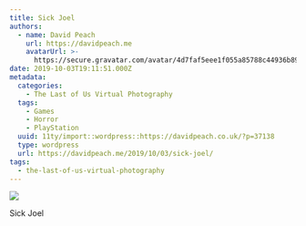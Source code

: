 ```yaml
---
title: Sick Joel
authors:
  - name: David Peach
    url: https://davidpeach.me
    avatarUrl: >-
      https://secure.gravatar.com/avatar/4d7faf5eee1f055a85788c44936b8995eaab6dfb004e7854ec747ccb272e91ee?s=96&d=mm&r=g
date: 2019-10-03T19:11:51.000Z
metadata:
  categories:
    - The Last of Us Virtual Photography
  tags:
    - Games
    - Horror
    - PlayStation
  uuid: 11ty/import::wordpress::https://davidpeach.co.uk/?p=37138
  type: wordpress
  url: https://davidpeach.me/2019/10/03/sick-joel/
tags:
  - the-last-of-us-virtual-photography
---
```

[![](/assets/Sick-Joel-scaled-spLU0qXV88sc.jpg)](/assets/Sick-Joel-scaled-spLU0qXV88sc.jpg)

Sick Joel